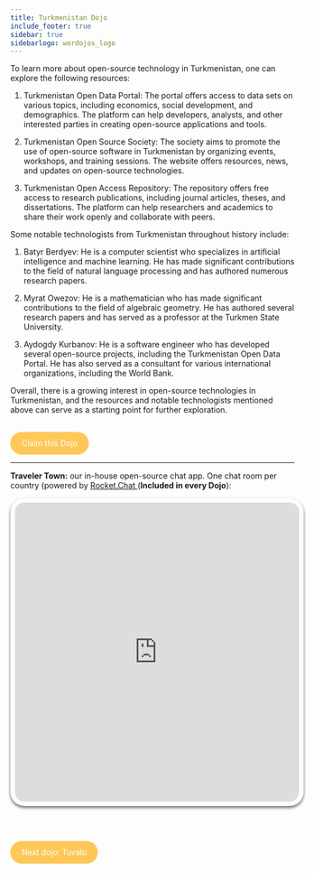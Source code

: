 ```yaml
---
title: Turkmenistan Dojo
include_footer: true
sidebar: true
sidebarlogo: wordojos_logo
---
```


To learn more about open-source technology in Turkmenistan, one can explore the following resources:

1.  Turkmenistan Open Data Portal: The portal offers access to data sets on various topics, including economics, social development, and demographics. The platform can help developers, analysts, and other interested parties in creating open-source applications and tools.
    
2.  Turkmenistan Open Source Society: The society aims to promote the use of open-source software in Turkmenistan by organizing events, workshops, and training sessions. The website offers resources, news, and updates on open-source technologies.
    
3.  Turkmenistan Open Access Repository: The repository offers free access to research publications, including journal articles, theses, and dissertations. The platform can help researchers and academics to share their work openly and collaborate with peers.
    

Some notable technologists from Turkmenistan throughout history include:

1.  Batyr Berdyev: He is a computer scientist who specializes in artificial intelligence and machine learning. He has made significant contributions to the field of natural language processing and has authored numerous research papers.
    
2.  Myrat Owezov: He is a mathematician who has made significant contributions to the field of algebraic geometry. He has authored several research papers and has served as a professor at the Turkmen State University.
    
3.  Aydogdy Kurbanov: He is a software engineer who has developed several open-source projects, including the Turkmenistan Open Data Portal. He has also served as a consultant for various international organizations, including the World Bank.
    

Overall, there is a growing interest in open-source technologies in Turkmenistan, and the resources and notable technologists mentioned above can serve as a starting point for further exploration.

<br>
<html>
  <head>
    <style>
      .button {
        display: inline-block;
        padding: 20px 20px;
        text-align: center;
        text-decoration: none;
        color: #ffffff;
        background-color: #FDC858;
        border-radius: 33px;
        outline: none;
        line-height:  0%;
      }
    </style>
  </head>
  <body>
    <a class="button" href="https://blog.workdojos.com/Turkmenistan" target="_blank">Claim this Dojo</a>
  </body>
</html>
<br>

---


**Traveler Town:**   our in-house open-source chat app.  One chat room per country (powered by <a href="https://rocket.chat" >Rocket.Chat </a>  (**Included in every Dojo**):  

<iframe src="https://chat.traveler.town/channel/Turkmenistan" style="width: 100%;height: 530px;padding: 8px; box-shadow: 0 3px 5px rgba(0,0,0,.6);border-radius: 25px;overflow: hidden;border: none;" align="middle"></iframe>


<br><br>

<html>
  <head>
    <style>
      .button {
        display: inline-block;
        padding: 20px 20px;
        text-align: center;
        text-decoration: none;
        color: #ffffff;
        background-color: #FDC858;
        border-radius: 33px;
        outline: none;
        line-height:  %;
      }
    </style>
  </head>
  <body>
    <a class="button" href="https://workdojos.com/Tuvalu">Next dojo:  Tuvalu</a>
  </body>
</html>